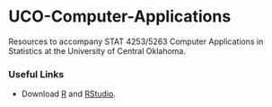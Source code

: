 # UCO-Computer-Applications
Resources to accompany STAT 4253/5263 Computer Applications in Statistics at the University of Central Oklahoma.

### Useful Links
- Download [R](https://www.r-project.org/) and [RStudio](https://www.https://rstudio.com/).
